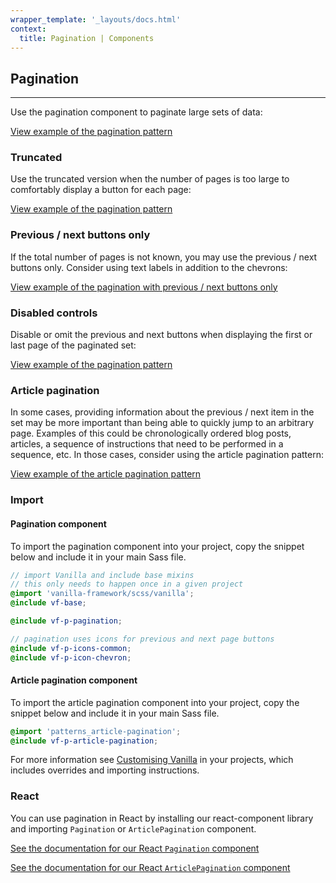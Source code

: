 ```yaml
---
wrapper_template: '_layouts/docs.html'
context:
  title: Pagination | Components
---
```


## Pagination

<hr>

Use the pagination component to paginate large sets of data:

<div class="embedded-example"><a href="/docs/examples/patterns/pagination/pagination" class="js-example">
View example of the pagination pattern
</a></div>

### Truncated

Use the truncated version when the number of pages is too large to comfortably display a button for each page:

<div class="embedded-example"><a href="/docs/examples/patterns/pagination/pagination-truncated" class="js-example">
View example of the pagination pattern
</a></div>

### Previous / next buttons only

If the total number of pages is not known, you may use the previous / next buttons only. Consider using text labels in addition to the chevrons:

<div class="embedded-example"><a href="/docs/examples/patterns/pagination/pagination-verbose" class="js-example">
View example of the pagination with previous / next buttons only
</a></div>

### Disabled controls

Disable or omit the previous and next buttons when displaying the first or last page of the paginated set:

<div class="embedded-example"><a href="/docs/examples/patterns/pagination/pagination-disabled" class="js-example">
View example of the pagination pattern
</a></div>

### Article pagination

In some cases, providing information about the previous / next item in the set may be more important than being able to quickly jump to an arbitrary page. Examples of this could be chronologically ordered blog posts, articles, a sequence of instructions that need to be performed in a sequence, etc. In those cases, consider using the article pagination pattern:

<div class="embedded-example"><a href="/docs/examples/patterns/article-pagination" class="js-example">
View example of the article pagination pattern
</a></div>

### Import

#### Pagination component

To import the pagination component into your project, copy the snippet below and include it in your main Sass file.

```scss
// import Vanilla and include base mixins
// this only needs to happen once in a given project
@import 'vanilla-framework/scss/vanilla';
@include vf-base;

@include vf-p-pagination;

// pagination uses icons for previous and next page buttons
@include vf-p-icons-common;
@include vf-p-icon-chevron;
```

#### Article pagination component

To import the article pagination component into your project, copy the snippet below and include it in your main Sass file.

```scss
@import 'patterns_article-pagination';
@include vf-p-article-pagination;
```

For more information see [Customising Vanilla](/docs/customising-vanilla/) in your projects, which includes overrides and importing instructions.

### React

You can use pagination in React by installing our react-component library and importing `Pagination` or `ArticlePagination` component.

[See the documentation for our React `Pagination` component](https://canonical-web-and-design.github.io/react-components/?path=/docs/pagination--default-story#pagination)

[See the documentation for our React `ArticlePagination` component](https://canonical-web-and-design.github.io/react-components/?path=/docs/articlepagination--default-story#articlepagination)
